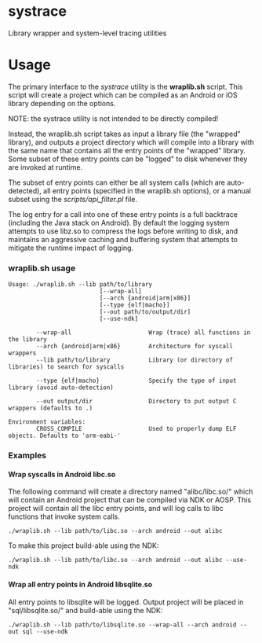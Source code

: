 systrace
========

Library wrapper and system-level tracing utilities

# Usage

The primary interface to the *systrace* utility is the **wraplib.sh** script.
This script will create a project which can be compiled as an Android or iOS
library depending on the options.

NOTE: the systrace utility is not intended to be directly compiled!

Instead,
the wraplib.sh script takes as input a library file (the "wrapped" library),
and outputs a project directory which will compile into a library with the
same name that contains all the entry points of the "wrapped" library. Some
subset of these entry points can be "logged" to disk whenever they are invoked
at runtime.

The subset of entry points can either be all system calls (which are
auto-detected), all entry points (specified in the wraplib.sh options),
or a manual subset using the *scripts/api_filter.pl* file.

The log entry for a call into one of these entry points is a full backtrace
(including the Java stack on Android). By default the logging system attempts to
use libz.so to compress the logs before writing to disk, and maintains an
aggressive caching and buffering system that attempts to mitigate the runtime
impact of logging.

### wraplib.sh usage

    Usage: ./wraplib.sh --lib path/to/library 
                              [--wrap-all]
                              [--arch {android|arm|x86}]
                              [--type {elf|macho}]
                              [--out path/to/output/dir]
                              [--use-ndk]
    
            --wrap-all                      Wrap (trace) all functions in the library
            --arch {android|arm|x86}        Architecture for syscall wrappers
            --lib path/to/library           Library (or directory of libraries) to search for syscalls
    
            --type {elf|macho}              Specify the type of input library (avoid auto-detection)
    
            --out output/dir                Directory to put output C wrappers (defaults to .)
    
    Environment variables:
            CROSS_COMPILE                   Used to properly dump ELF objects. Defaults to 'arm-eabi-'

### Examples

#### Wrap syscalls in Android libc.so
The following command will create a directory named "alibc/libc.so/" which will
contain an Android project that can be compiled via NDK or AOSP. This project
will contain all the libc entry points, and will log calls to libc functions
that invoke system calls.

    ./wraplib.sh --lib path/to/libc.so --arch android --out alibc

To make this project build-able using the NDK:

    ./wraplib.sh --lib path/to/libc.so --arch android --out alibc --use-ndk

#### Wrap all entry points in Android libsqlite.so
All entry points to libsqlite will be logged. Output project will be placed in
"sql/libsqlite.so/" and build-able using the NDK:

    ./wraplib.sh --lib path/to/libsqlite.so --wrap-all --arch android --out sql --use-ndk

